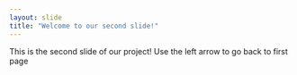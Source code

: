```yaml
---
layout: slide
title: "Welcome to our second slide!"
---
```

This is the second slide of our project!
Use the left arrow to go back to first page
